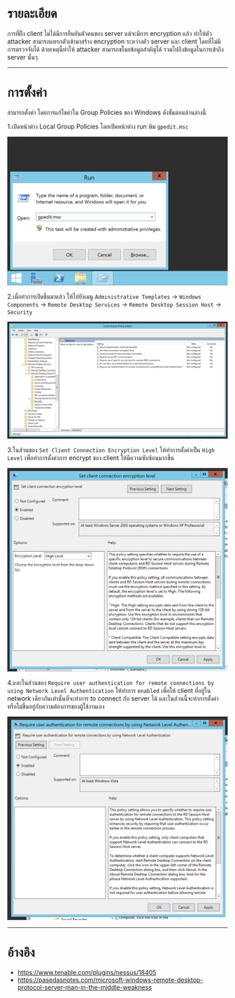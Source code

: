 # รายละเอียด
การที่ฝั่ง client ไม่ได้มีการยืนยันตัวตนของ server แม้จะมีการ encryption แล้ว ทำให้ตัว attacker สามารถแทรกตัวเข้ามาสร้าง encryption ระหว่างตัว server และ client โดยที่ไม่มีการตรวจจับได้ ด้วยเหตุนี้ทำให้ attacker สามารถขโมยข้อมูลสำคัญได้ รวมไปถึงข้อมูลในการเข้าถึง server นั้นๆ
*****

# การตั้งค่า
สามารถตั้งค่า โดยการแก้ไขค่าใน Group Policies ของ Windows ดังขั้นตอนด้านล่างนี้

1.เปิดหน้าต่าง Local Group Policies โดยเปิดหน้าต่าง run พิม `gpedit.msc`

![](./img/rdp1.png)

2.เมื่อทำการเปิดขึ้นมาแล้ว ให้ไปยังเมนู `Administrative Templates` -> `Windows Components` -> `Remote Desktop Services` -> `Remote Desktop Session Host` -> `Security` 

![](./img/rdp2.png)

3.ในส่วนของ `Set Client Connection Encryption Level` ให้ทำการตั้งค่าเป็น `High Level` เพื่อทำการตั้งค่าการ encrypt ของ client ให้มีความซับซ้อนมากขึ้น

![](./img/rdp3.png)

4.และในส่วนของ `Require user authentication for remote connections by using Network Level Authentication` ให้ทำการ `enabled` เพื่อให้ client ที่อยู่ใน network เดียวกันเท่านั้นที่จะทำการ to connect กับ server ได้ และในส่วนนี้จะทำการตั้งค่าหรือไม่ขึ้นอยู่กับความต้องการของผู้ใช้งานเอง

![](./img/rdp4.png)

*****

# อ้างอิง

* https://www.tenable.com/plugins/nessus/18405
* https://pasedasnotes.com/microsoft-windows-remote-desktop-protocol-server-man-in-the-middle-weakness
